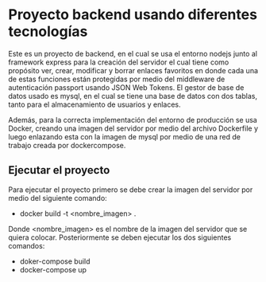# Proyecto backend usando diferentes tecnologías
Este es un proyecto de backend, en el cual se usa el entorno nodejs junto al framework express para la creación del servidor el cual tiene como propósito ver, crear, modificar y borrar enlaces favoritos en donde cada una de estas funciones están protegidas por medio del middleware de autenticación passport usando JSON Web Tokens.
El gestor de base de datos usado es mysql, en el cual se tiene una base de datos con dos tablas, tanto para el almacenamiento de usuarios y enlaces.

Además, para la correcta implementación del entorno de producción se usa Docker, creando una imagen del servidor por medio del archivo Dockerfile y luego enlazando esta con la imagen de mysql por medio de una red de trabajo creada por dockercompose.

## Ejecutar el proyecto
Para ejecutar el proyecto primero se debe crear la imagen del servidor por medio del siguiente comando:
- docker build -t <nombre_imagen> .

Donde <nombre_imagen> es el nombre de la imagen del servidor que se quiera colocar.
Posteriormente se deben ejecutar los dos siguientes comandos:
- doker-compose build
- docker-compose up
